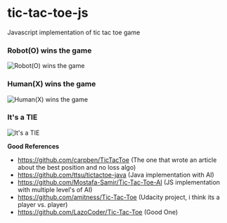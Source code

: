 # tic-tac-toe-js
Javascript implementation of tic tac toe game

### Robot(O) wins the game
![Robot(O) wins the game](images/O-wins.gif)
### Human(X) wins the game
![Human(X) wins the game](images/X-wins.gif)
### It's a TIE
![It's a TIE](images/XO-tie.gif)

**Good References**
- https://github.com/carpben/TicTacToe (The one that wrote an article about the best position and no loss algo)
- https://github.com/ttsu/tictactoe-java (Java implementation with AI)
- https://github.com/Mostafa-Samir/Tic-Tac-Toe-AI (JS implementation with multiple level's of AI)
- https://github.com/amitness/Tic-Tac-Toe (Udacity project, i think its a player vs. player)
- https://github.com/LazoCoder/Tic-Tac-Toe (Good One)

